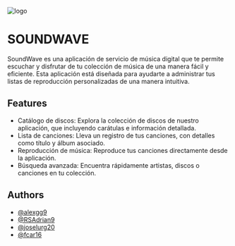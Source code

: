 ![logo](https://github.com/alexgg9/SoundWave-Project/assets/44396199/97732cc6-a733-41f3-b30b-d4274ddae8c8)


# SOUNDWAVE

SoundWave es una aplicación de servicio de música digital que te permite escuchar y disfrutar de tu colección de música de una manera fácil y eficiente. Esta aplicación está diseñada para ayudarte a administrar tus listas de reproducción personalizadas de una manera intuitiva.

## Features

- Catálogo de discos: Explora la colección de discos de nuestro aplicación, que incluyendo carátulas e información detallada.
- Lista de canciones: Lleva un registro de tus canciones, con detalles como título y álbum asociado.
- Reproducción de música: Reproduce tus canciones directamente desde la aplicación.
- Búsqueda avanzada: Encuentra rápidamente artistas, discos o canciones en tu colección.


## Authors

- [@alexgg9](https://www.github.com/alexgg9)
- [@RSAdrian9](https://github.com/RSAdrian9)
- [@joselurg20](https://github.com/joselurg20)
- [@fcar16](https://github.com/fcar16)
